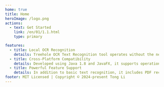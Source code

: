 ```yaml
---
home: true
title: Home
heroImage: /logo.png
actions:
  - text: Get Started
    link: /en/01/1.1.html
    type: primary

features:
  - title: Local OCR Recognition
    details: Treehole OCR Text Recognition tool operates without the need for an internet connection, utilizing local OCR technology based on the Paddle OCR model and deep learning frameworks such as PyTorch and DJL, providing fast and accurate text recognition.
  - title: Cross-Platform Compatibility
    details: Developed using Java 1.8 and JavaFX, it supports operation on various operating systems, including Mac OS X 12.6 and higher.
  - title: Powerful Feature Support
    details: In addition to basic text recognition, it includes PDF recognition, image text recognition, and quick-access screenshot recognition.
footer: MIT Licensed | Copyright © 2024-present Tong Li
---
```

